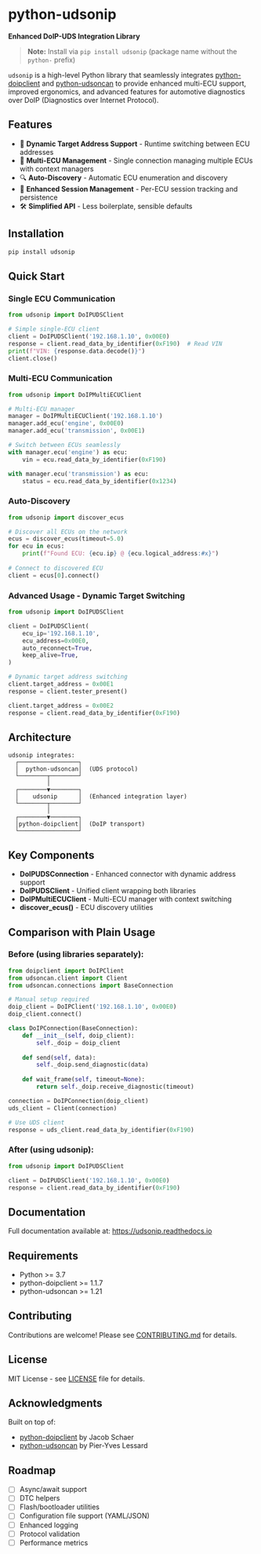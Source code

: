 # python-udsonip

**Enhanced DoIP-UDS Integration Library**

> **Note:** Install via `pip install udsonip` (package name without the `python-` prefix)

`udsonip` is a high-level Python library that seamlessly integrates [python-doipclient](https://github.com/jacobschaer/python-doipclient) and [python-udsoncan](https://github.com/pylessard/python-udsoncan) to provide enhanced multi-ECU support, improved ergonomics, and advanced features for automotive diagnostics over DoIP (Diagnostics over Internet Protocol).

## Features

- 🎯 **Dynamic Target Address Support** - Runtime switching between ECU addresses
- 🔄 **Multi-ECU Management** - Single connection managing multiple ECUs with context managers
- 🔍 **Auto-Discovery** - Automatic ECU enumeration and discovery
- 📡 **Enhanced Session Management** - Per-ECU session tracking and persistence
- 🛠️ **Simplified API** - Less boilerplate, sensible defaults

## Installation

```bash
pip install udsonip
```

## Quick Start

### Single ECU Communication

```python
from udsonip import DoIPUDSClient

# Simple single-ECU client
client = DoIPUDSClient('192.168.1.10', 0x00E0)
response = client.read_data_by_identifier(0xF190)  # Read VIN
print(f"VIN: {response.data.decode()}")
client.close()
```

### Multi-ECU Communication

```python
from udsonip import DoIPMultiECUClient

# Multi-ECU manager
manager = DoIPMultiECUClient('192.168.1.10')
manager.add_ecu('engine', 0x00E0)
manager.add_ecu('transmission', 0x00E1)

# Switch between ECUs seamlessly
with manager.ecu('engine') as ecu:
    vin = ecu.read_data_by_identifier(0xF190)

with manager.ecu('transmission') as ecu:
    status = ecu.read_data_by_identifier(0x1234)
```

### Auto-Discovery

```python
from udsonip import discover_ecus

# Discover all ECUs on the network
ecus = discover_ecus(timeout=5.0)
for ecu in ecus:
    print(f"Found ECU: {ecu.ip} @ {ecu.logical_address:#x}")
    
# Connect to discovered ECU
client = ecus[0].connect()
```

### Advanced Usage - Dynamic Target Switching

```python
from udsonip import DoIPUDSClient

client = DoIPUDSClient(
    ecu_ip='192.168.1.10',
    ecu_address=0x00E0,
    auto_reconnect=True,
    keep_alive=True,
)

# Dynamic target address switching
client.target_address = 0x00E1
response = client.tester_present()

client.target_address = 0x00E2
response = client.read_data_by_identifier(0xF190)
```

## Architecture

```
udsonip integrates:
  ┌─────────────────┐
  │  python-udsoncan│  (UDS protocol)
  └────────┬────────┘
           │
  ┌────────▼────────┐
  │    udsonip      │  (Enhanced integration layer)
  └────────┬────────┘
           │
  ┌────────▼────────┐
  │python-doipclient│  (DoIP transport)
  └─────────────────┘
```

## Key Components

- **DoIPUDSConnection** - Enhanced connector with dynamic address support
- **DoIPUDSClient** - Unified client wrapping both libraries
- **DoIPMultiECUClient** - Multi-ECU manager with context switching
- **discover_ecus()** - ECU discovery utilities

## Comparison with Plain Usage

### Before (using libraries separately):

```python
from doipclient import DoIPClient
from udsoncan.client import Client
from udsoncan.connections import BaseConnection

# Manual setup required
doip_client = DoIPClient('192.168.1.10', 0x00E0)
doip_client.connect()

class DoIPConnection(BaseConnection):
    def __init__(self, doip_client):
        self._doip = doip_client
    
    def send(self, data):
        self._doip.send_diagnostic(data)
    
    def wait_frame(self, timeout=None):
        return self._doip.receive_diagnostic(timeout)

connection = DoIPConnection(doip_client)
uds_client = Client(connection)

# Use UDS client
response = uds_client.read_data_by_identifier(0xF190)
```

### After (using udsonip):

```python
from udsonip import DoIPUDSClient

client = DoIPUDSClient('192.168.1.10', 0x00E0)
response = client.read_data_by_identifier(0xF190)
```

## Documentation

Full documentation available at: https://udsonip.readthedocs.io

## Requirements

- Python >= 3.7
- python-doipclient >= 1.1.7
- python-udsoncan >= 1.21

## Contributing

Contributions are welcome! Please see [CONTRIBUTING.md](CONTRIBUTING.md) for details.

## License

MIT License - see [LICENSE](LICENSE) file for details.

## Acknowledgments

Built on top of:
- [python-doipclient](https://github.com/jacobschaer/python-doipclient) by Jacob Schaer
- [python-udsoncan](https://github.com/pylessard/python-udsoncan) by Pier-Yves Lessard

## Roadmap

- [ ] Async/await support
- [ ] DTC helpers
- [ ] Flash/bootloader utilities
- [ ] Configuration file support (YAML/JSON)
- [ ] Enhanced logging
- [ ] Protocol validation
- [ ] Performance metrics
